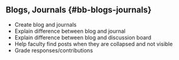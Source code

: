 ## Blogs, Journals {#bb-blogs-journals}

*   Create blog and journals
*   Explain difference between blog and journal
*   Explain difference between blog and discussion board
*   Help faculty find posts when they are collapsed and not visible
*   Grade responses/contributions

